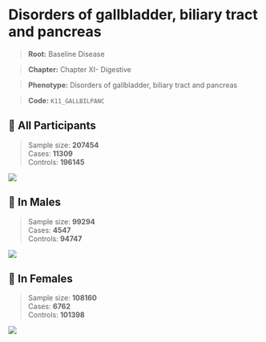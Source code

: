 # Disorders of gallbladder, biliary tract and pancreas

> **Root:** Baseline Disease  

> **Chapter:** Chapter XI- Digestive  

> **Phenotype:** Disorders of gallbladder, biliary tract and pancreas  

> **Code:** `K11_GALLBILPANC`

## 🧪 All Participants  
> Sample size: **207454**  
> Cases: **11309**  
> Controls: **196145**
<img src="/Disease/Figures/ALL/Incidence/K11_GALLBILPANC.png"/>
<CsvTable src="/Disease_Data/ALL/Incidence/COX_K11_GALLBILPANC.csv" label="🔍 View full results" />

## 👨 In Males  
> Sample size: **99294**  
> Cases: **4547**  
> Controls: **94747**
<img src="/Disease/Figures/Male/Incidence/K11_GALLBILPANC.png"/>
<CsvTable src="/Disease_Data/Male/Incidence/COX_K11_GALLBILPANC.csv" label="🔍 View full results" />

## 👩 In Females  
> Sample size: **108160**  
> Cases: **6762**  
> Controls: **101398**
<img src="/Disease/Figures/Female/Incidence/K11_GALLBILPANC.png"/>
<CsvTable src="/Disease_Data/Female/Incidence/COX_K11_GALLBILPANC.csv" label="🔍 View full results" />
